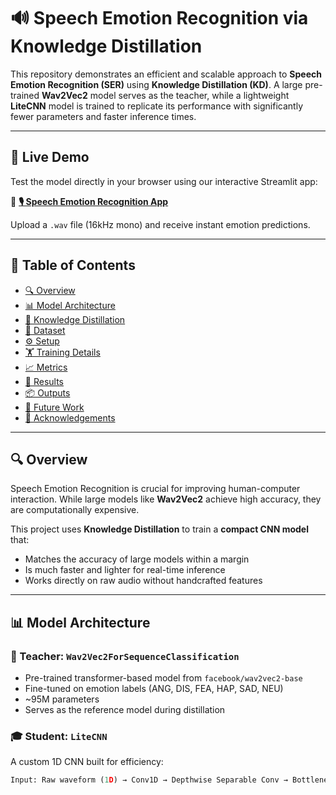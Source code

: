 # 🔊 Speech Emotion Recognition via Knowledge Distillation

This repository demonstrates an efficient and scalable approach to **Speech Emotion Recognition (SER)** using **Knowledge Distillation (KD)**. A large pre-trained **Wav2Vec2** model serves as the teacher, while a lightweight **LiteCNN** model is trained to replicate its performance with significantly fewer parameters and faster inference times.

---

## 🎯 Live Demo

Test the model directly in your browser using our interactive Streamlit app:

🔗 **[🎙️ Speech Emotion Recognition App](https://speechemotiondistill-sjfvberakplyvwznf62bri.streamlit.app/)**

Upload a `.wav` file (16kHz mono) and receive instant emotion predictions.

---

## 📌 Table of Contents

- [🔍 Overview](#-overview)
- [📊 Model Architecture](#-model-architecture)
- [🧠 Knowledge Distillation](#-knowledge-distillation)
- [📁 Dataset](#-dataset)
- [⚙️ Setup](#-setup)
- [🏋️ Training Details](#-training-details)
- [📈 Metrics](#-metrics)
- [🧪 Results](#-results)
- [📦 Outputs](#-outputs)
- [🚀 Future Work](#-future-work)
- [🙌 Acknowledgements](#-acknowledgements)

---

## 🔍 Overview

Speech Emotion Recognition is crucial for improving human-computer interaction. While large models like **Wav2Vec2** achieve high accuracy, they are computationally expensive.

This project uses **Knowledge Distillation** to train a **compact CNN model** that:
- Matches the accuracy of large models within a margin
- Is much faster and lighter for real-time inference
- Works directly on raw audio without handcrafted features

---

## 📊 Model Architecture

### 🧠 Teacher: `Wav2Vec2ForSequenceClassification`

- Pre-trained transformer-based model from `facebook/wav2vec2-base`
- Fine-tuned on emotion labels (ANG, DIS, FEA, HAP, SAD, NEU)
- ~95M parameters
- Serves as the reference model during distillation

### 🎓 Student: `LiteCNN`

A custom 1D CNN built for efficiency:

```python
Input: Raw waveform (1D) → Conv1D → Depthwise Separable Conv → Bottleneck → Adaptive Pooling → Fully Connected → Output

